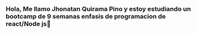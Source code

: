### Hola, Me llamo Jhonatan Quirama Pino y estoy estudiando un bootcamp de 9 semanas enfasis de programacion de react/Node js👋

<!--
**kira4489/kira4489** is a ✨ _special_ ✨ repository because its `README.md` (this file) appears on your GitHub profile.

Here are some ideas to get you started:

- 🔭 I’m currently working on 
- 🌱 I’m currently learning js and react
- 👯 I’m looking to collaborate on 
- 🤔 I’m looking for help with ...
- 💬 Ask me about ... my skills
- 📫 How to reach me: ...
- 😄 Pronouns: ...
- ⚡ Fun fact: ...
-->
